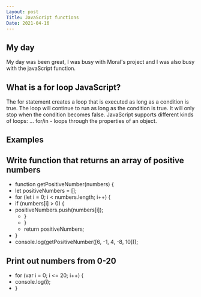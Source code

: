 ```yaml
---
Layout: post
Title: JavaScript functions
Date: 2021-04-16
---
```


## My day

My day was been great, I was busy with Moral's project and I was also busy with the javaScript function.

## What is a for loop JavaScript?

The for statement creates a loop that is executed as long as a condition is true. The loop will continue to run as long as the condition is true. It will only stop when the condition becomes false. JavaScript supports different kinds of loops: ... for/in - loops through the properties of an object.

## Examples

## Write function that returns an array of positive numbers

- function getPositiveNumber(numbers) {
- let positiveNumbers = [];
- for (let i = 0; i < numbers.length; i++) {
- if (numbers[i] > 0) {
- positiveNumbers.push(numbers[i]);
  - }
  - }
  - return positiveNumbers;
- }
- console.log(getPositiveNumber([6, -1, 4, -8, 10]));

## Print out numbers from 0-20

- for (var i = 0; i <= 20; i++) {
- console.log(i);
- }
